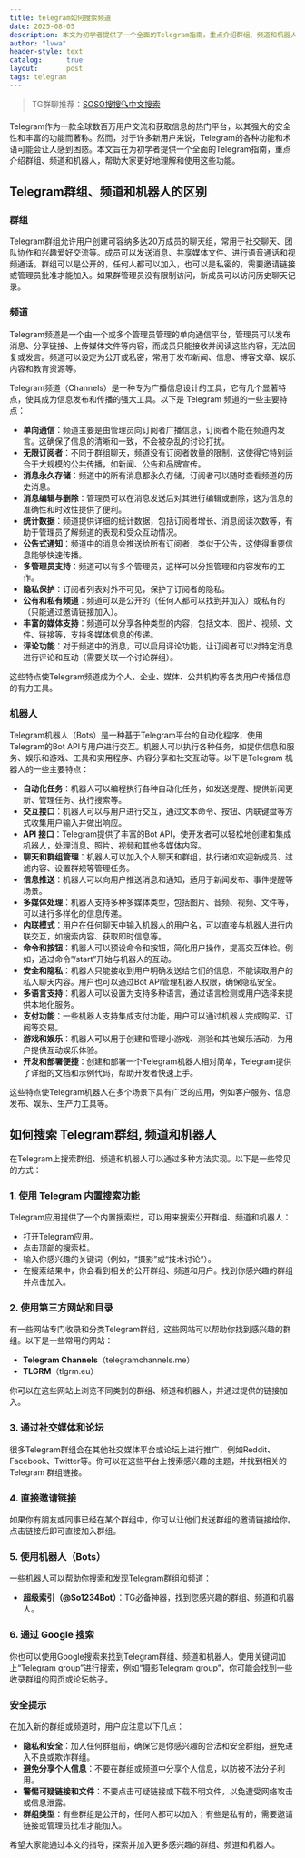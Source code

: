 ```yaml
---
title: telegram如何搜索频道
date: 2025-08-05
description: 本文为初学者提供了一个全面的Telegram指南，重点介绍群组、频道和机器人的定义、功能、使用场景以及如何找到它们，并提供了一些安全提示。
author: "lvwa"
header-style: text
catalog:      true
layout:       post
tags: telegram
---
```


>TG群聊推荐：[SOSO搜搜🔍中文搜索](https://t.me/lvwapro)

Telegram作为一款全球数百万用户交流和获取信息的热门平台，以其强大的安全性和丰富的功能而著称。然而，对于许多新用户来说，Telegram的各种功能和术语可能会让人感到困惑。本文旨在为初学者提供一个全面的Telegram指南，重点介绍群组、频道和机器人，帮助大家更好地理解和使用这些功能。

## Telegram群组、频道和机器人的区别

### 群组

Telegram群组允许用户创建可容纳多达20万成员的聊天组，常用于社交聊天、团队协作和兴趣爱好交流等。成员可以发送消息、共享媒体文件、进行语音通话和视频通话。群组可以是公开的，任何人都可以加入，也可以是私密的，需要邀请链接或管理员批准才能加入。如果群管理员没有限制访问，新成员可以访问历史聊天记录。

### 频道

Telegram频道是一个由一个或多个管理员管理的单向通信平台，管理员可以发布消息、分享链接、上传媒体文件等内容，而成员只能接收并阅读这些内容，无法回复或发言。频道可以设定为公开或私密，常用于发布新闻、信息、博客文章、娱乐内容和教育资源等。

Telegram频道（Channels）是一种专为广播信息设计的工具，它有几个显著特点，使其成为信息发布和传播的强大工具。以下是 Telegram 频道的一些主要特点：

- **单向通信**：频道主要是由管理员向订阅者广播信息，订阅者不能在频道内发言。这确保了信息的清晰和一致，不会被杂乱的讨论打扰。
- **无限订阅者**：不同于群组聊天，频道没有订阅者数量的限制，这使得它特别适合于大规模的公共传播，如新闻、公告和品牌宣传。
- **消息永久存储**：频道中的所有消息都永久存储，订阅者可以随时查看频道的历史消息。
- **消息编辑与删除**：管理员可以在消息发送后对其进行编辑或删除，这为信息的准确性和时效性提供了便利。
- **统计数据**：频道提供详细的统计数据，包括订阅者增长、消息阅读次数等，有助于管理员了解频道的表现和受众互动情况。
- **公告式通知**：频道中的消息会推送给所有订阅者，类似于公告，这使得重要信息能够快速传播。
- **多管理员支持**：频道可以有多个管理员，这样可以分担管理和内容发布的工作。
- **隐私保护**：订阅者列表对外不可见，保护了订阅者的隐私。
- **公有和私有频道**：频道可以是公开的（任何人都可以找到并加入）或私有的（只能通过邀请链接加入）。
- **丰富的媒体支持**：频道可以分享各种类型的内容，包括文本、图片、视频、文件、链接等，支持多媒体信息的传递。
- **评论功能**：对于频道中的消息，可以启用评论功能，让订阅者可以对特定消息进行评论和互动（需要关联一个讨论群组）。

这些特点使Telegram频道成为个人、企业、媒体、公共机构等各类用户传播信息的有力工具。

### 机器人

Telegram机器人（Bots）是一种基于Telegram平台的自动化程序，使用Telegram的Bot API与用户进行交互。机器人可以执行各种任务，如提供信息和服务、娱乐和游戏、工具和实用程序、内容分享和社交互动等。以下是Telegram 机器人的一些主要特点：

- **自动化任务**：机器人可以编程执行各种自动化任务，如发送提醒、提供新闻更新、管理任务、执行搜索等。
- **交互接口**：机器人可以与用户进行交互，通过文本命令、按钮、内联键盘等方式收集用户输入并做出响应。
- **API 接口**：Telegram提供了丰富的Bot API，使开发者可以轻松地创建和集成机器人，处理消息、照片、视频和其他多媒体内容。
- **聊天和群组管理**：机器人可以加入个人聊天和群组，执行诸如欢迎新成员、过滤内容、设置群规等管理任务。
- **信息推送**：机器人可以向用户推送消息和通知，适用于新闻发布、事件提醒等场景。
- **多媒体处理**：机器人支持多种多媒体类型，包括图片、音频、视频、文件等，可以进行多样化的信息传递。
- **内联模式**：用户在任何聊天中输入机器人的用户名，可以直接与机器人进行内联交互，如搜索内容、获取即时信息等。
- **命令和按钮**：机器人可以预设命令和按钮，简化用户操作，提高交互体验。例如，通过命令”/start”开始与机器人的互动。
- **安全和隐私**：机器人只能接收到用户明确发送给它们的信息，不能读取用户的私人聊天内容。用户也可以通过Bot API管理机器人权限，确保隐私安全。
- **多语言支持**：机器人可以设置为支持多种语言，通过语言检测或用户选择来提供本地化服务。
- **支付功能**：一些机器人支持集成支付功能，用户可以通过机器人完成购买、订阅等交易。
- **游戏和娱乐**：机器人可以用于创建和管理小游戏、测验和其他娱乐活动，为用户提供互动娱乐体验。
- **开发和部署便捷**：创建和部署一个Telegram机器人相对简单，Telegram提供了详细的文档和示例代码，帮助开发者快速上手。

这些特点使Telegram机器人在多个场景下具有广泛的应用，例如客户服务、信息发布、娱乐、生产力工具等。

## 如何搜索 Telegram群组, 频道和机器人

在Telegram上搜索群组、频道和机器人可以通过多种方法实现。以下是一些常见的方式：

### 1. 使用 Telegram 内置搜索功能

Telegram应用提供了一个内置搜索栏，可以用来搜索公开群组、频道和机器人：

- 打开Telegram应用。
- 点击顶部的搜索栏。
- 输入你感兴趣的关键词（例如，“摄影”或“技术讨论”）。
- 在搜索结果中，你会看到相关的公开群组、频道和用户。找到你感兴趣的群组并点击加入。

### 2. 使用第三方网站和目录

有一些网站专门收录和分类Telegram群组，这些网站可以帮助你找到感兴趣的群组。以下是一些常用的网站：

- **Telegram Channels**（telegramchannels.me）
- **TLGRM**（tlgrm.eu）

你可以在这些网站上浏览不同类别的群组、频道和机器人，并通过提供的链接加入。

### 3. 通过社交媒体和论坛

很多Telegram群组会在其他社交媒体平台或论坛上进行推广，例如Reddit、Facebook、Twitter等。你可以在这些平台上搜索感兴趣的主题，并找到相关的 Telegram 群组链接。

### 4. 直接邀请链接

如果你有朋友或同事已经在某个群组中，你可以让他们发送群组的邀请链接给你。点击链接后即可直接加入群组。

### 5. 使用机器人（Bots）

一些机器人可以帮助你搜索和发现Telegram群组和频道：

- **超级索引（@So1234Bot）**：TG必备神器，找到您感兴趣的群组、频道和机器人。

### 6. 通过 Google 搜索

你也可以使用Google搜索来找到Telegram群组、频道和机器人。使用关键词加上“Telegram group”进行搜索，例如“摄影Telegram group”，你可能会找到一些收录群组的网页或论坛帖子。

### 安全提示

在加入新的群组或频道时，用户应注意以下几点：

- **隐私和安全**：加入任何群组前，确保它是你感兴趣的合法和安全群组，避免进入不良或欺诈群组。
- **避免分享个人信息**：不要在群组或频道中分享个人信息，以防被不法分子利用。
- **警惕可疑链接和文件**：不要点击可疑链接或下载不明文件，以免遭受网络攻击或信息泄露。
- **群组类型**：有些群组是公开的，任何人都可以加入；有些是私有的，需要邀请链接或管理员批准才能加入。

希望大家能通过本文的指导，探索并加入更多感兴趣的群组、频道和机器人。